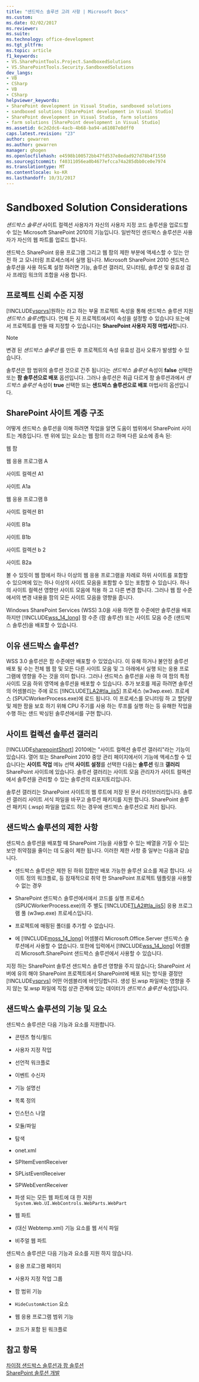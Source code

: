 ```yaml
---
title: "샌드박스 솔루션 고려 사항 | Microsoft Docs"
ms.custom: 
ms.date: 02/02/2017
ms.reviewer: 
ms.suite: 
ms.technology: office-development
ms.tgt_pltfrm: 
ms.topic: article
f1_keywords:
- VS.SharePointTools.Project.SandboxedSolutions
- VS.SharePointTools.Security.SandboxedSolutions
dev_langs:
- VB
- CSharp
- VB
- CSharp
helpviewer_keywords:
- SharePoint development in Visual Studio, sandboxed solutions
- sandboxed solutions [SharePoint development in Visual Studio]
- SharePoint development in Visual Studio, farm solutions
- farm solutions [SharePoint development in Visual Studio]
ms.assetid: 6c2d2dc6-4acb-4b68-ba94-a61087e8dff0
caps.latest.revision: "23"
author: gewarren
ms.author: gewarren
manager: ghogen
ms.openlocfilehash: e4598b100572bb47fd537e8edad927d78b4f1550
ms.sourcegitcommit: f40311056ea0b4677efcca74a285dbb0ce0e7974
ms.translationtype: MT
ms.contentlocale: ko-KR
ms.lasthandoff: 10/31/2017
---
```

# <a name="sandboxed-solution-considerations"></a>Sandboxed Solution Considerations
  *샌드박스 솔루션* 사이트 컬렉션 사용자가 자신의 사용자 지정 코드 솔루션을 업로드할 수 있는 Microsoft SharePoint 2010의 기능입니다. 일반적인 샌드박스 솔루션은 사용자가 자신의 웹 파트를 업로드 합니다.  
  
 샌드박스 SharePoint 응용 프로그램 그리고 웹 팜의 제한 부분에 액세스할 수 있는 안전 하 고 모니터링 프로세스에서 실행 됩니다. Microsoft SharePoint 2010 샌드박스 솔루션을 사용 하도록 설정 하려면 기능, 솔루션 갤러리, 모니터링, 솔루션 및 유효성 검사 프레임 워크의 조합을 사용 합니다.  
  
## <a name="specifying-project-trust-level"></a>프로젝트 신뢰 수준 지정  
 [!INCLUDE[vsprvs](../sharepoint/includes/vsprvs-md.md)]원하는 라고 하는 부울 프로젝트 속성을 통해 샌드박스 솔루션 지원 *샌드박스 솔루션*합니다. 언제 든 지 프로젝트에서이 속성을 설정할 수 있습니다 또는에서 프로젝트를 만들 때 지정할 수 있습니다는 **SharePoint 사용자 지정 마법사**합니다.  
  
> [!NOTE]  
>  변경 된 *샌드박스 솔루션* 를 만든 후 프로젝트의 속성 유효성 검사 오류가 발생할 수 있습니다.  
  
 솔루션은 팜 범위의 솔루션 것으로 간주 됩니다는 *샌드박스 솔루션* 속성이 **false** 선택한 또는 **팜 솔루션으로 배포** 옵션입니다. 그러나 솔루션은 취급 다르게 팜 솔루션과에서 *샌드박스 솔루션* 속성이 **true** 선택한 또는 **샌드박스 솔루션으로 배포** 마법사의 옵션입니다.  
  
## <a name="sharepoint-site-hierarchy"></a>SharePoint 사이트 계층 구조  
 어떻게 샌드박스 솔루션을 이해 하려면 작업을 알면 도움이 범위에서 SharePoint 사이트는 계층입니다. 맨 위에 있는 요소는 웹 팜의 라고 하며 다른 요소에 종속 된:  
  
 웹 팜  
  
 웹 응용 프로그램 A  
  
 사이트 컬렉션 A1  
  
 사이트 A1a  
  
 웹 응용 프로그램 B  
  
 사이트 컬렉션 B1  
  
 사이트 B1a  
  
 사이트 B1b  
  
 사이트 컬렉션 b 2  
  
 사이트 B2a  
  
 볼 수 있듯이 웹 팜에서 하나 이상의 웹 응용 프로그램을 차례로 하위 사이트를 포함할 수 있으며에 있는 하나 이상의 사이트 모음을 포함할 수 있는 포함할 수 있습니다. 하나의 사이트 컬렉션 영향만 사이트 모음에 적용 하 고 다른 변경 합니다. 그러나 웹 팜 수준에서의 변경 내용을 팜의 모든 사이트 모음을 영향을 줍니다.  
  
 Windows SharePoint Services (WSS) 3.0을 사용 하면 팜 수준에만 솔루션을 배포 하지만 [!INCLUDE[wss_14_long](../sharepoint/includes/wss-14-long-md.md)] 팜 수준 (팜 솔루션) 또는 사이트 모음 수준 (샌드박스 솔루션)을 배포할 수 있습니다.  
  
## <a name="why-sandboxed-solutions"></a>이유 샌드박스 솔루션?  
 WSS 3.0 솔루션은 팜 수준에만 배포할 수 있었습니다. 이 유해 하거나 불안정 솔루션 배포 될 수는 전체 웹 팜 및 모든 다른 사이트 모음 및 그 아래에서 실행 되는 응용 프로그램에 영향을 주는 것을 의미 합니다. 그러나 샌드박스 솔루션을 사용 하 여 팜의 특정 사이트 모음 하위 영역에 솔루션을 배포할 수 있습니다. 추가 보호를 제공 하려면 솔루션의 어셈블리는 주에 로드 [!INCLUDE[TLA2#tla_iis5](../sharepoint/includes/tla2sharptla-iis5-md.md)] 프로세스 (w3wp.exe). 프로세스 (SPUCWorkerProcess.exe)에 로드 됩니다. 이 프로세스를 모니터링 하 고 할당량 및 제한 팜을 보호 하기 위해 CPU 주기를 사용 하는 루프를 실행 하는 등 유해한 작업을 수행 하는 샌드 박싱된 솔루션에서를 구현 합니다.  
  
## <a name="site-collection-solution-gallery"></a>사이트 컬렉션 솔루션 갤러리  
 [!INCLUDE[sharepointShort](../sharepoint/includes/sharepointshort-md.md)] 2010에는 "사이트 컬렉션 솔루션 갤러리"라는 기능이 있습니다. 열어 또는 SharePoint 2010 중앙 관리 페이지에서이 기능에 액세스할 수 있습니다는 **사이트 작업** 메뉴 선택 **사이트 설정**를 선택한 다음는 **솔루션** 링크 **갤러리** SharePoint 사이트에 있습니다. 솔루션 갤러리는 사이트 모음 관리자가 사이트 컬렉션에서 솔루션을 관리할 수 있는 솔루션의 리포지토리입니다.  
  
 솔루션 갤러리는 SharePoint 사이트의 웹 루트에 저장 된 문서 라이브러리입니다. 솔루션 갤러리 사이트 서식 파일을 바꾸고 솔루션 패키지를 지원 합니다. SharePoint 솔루션 패키지 (.wsp) 파일을 업로드 하는 경우에 샌드박스 솔루션으로 처리 됩니다.  
  
## <a name="sandboxed-solution-limitations"></a>샌드박스 솔루션의 제한 사항  
 샌드박스 솔루션을 배포할 때 SharePoint 기능을 사용할 수 있는 배열을 가질 수 있는 보안 취약점을 줄이는 데 도움이 제한 됩니다. 이러한 제한 사항 중 일부는 다음과 같습니다.  
  
-   샌드박스 솔루션은 제한 된 하위 집합만 배포 가능한 솔루션 요소를 제공 합니다. 사이트 정의 워크플로, 등 잠재적으로 취약 한 SharePoint 프로젝트 템플릿을 사용할 수 없는 경우  
  
-   SharePoint 샌드박스 솔루션에서에서 코드를 실행 프로세스 (SPUCWorkerProcess.exe)의 주 별도 [!INCLUDE[TLA2#tla_iis5](../sharepoint/includes/tla2sharptla-iis5-md.md)] 응용 프로그램 풀 (w3wp.exe) 프로세스입니다.  
  
-   프로젝트에 매핑된 폴더를 추가할 수 없습니다.  
  
-   에 [!INCLUDE[moss_14_long](../sharepoint/includes/moss-14-long-md.md)] 어셈블리 Microsoft.Office.Server 샌드박스 솔루션에서 사용할 수 없습니다. 또한에 입력에서 [!INCLUDE[wss_14_long](../sharepoint/includes/wss-14-long-md.md)] 어셈블리 Microsoft.SharePoint 샌드박스 솔루션에서 사용할 수 있습니다.  
  
 지정 하는 SharePoint 솔루션 샌드박스 솔루션 영향을 주지 않습니다; SharePoint 서버에 유의 해야 SharePoint 프로젝트에서 SharePoint에 배포 되는 방식을 결정만 [!INCLUDE[vsprvs](../sharepoint/includes/vsprvs-md.md)] 어떤 어셈블리에 바인딩합니다. 생성 된.wsp 파일에는 영향을 주지 않는 및.wsp 파일에 직접 상관 관계에 있는 데이터가 *샌드박스 솔루션* 속성입니다.  
  
## <a name="capabilities-and-elements-in-sandboxed-solutions"></a>샌드박스 솔루션의 기능 및 요소  
 샌드박스 솔루션은 다음 기능과 요소를 지원합니다.  
  
-   콘텐츠 형식/필드  
  
-   사용자 지정 작업  
  
-   선언적 워크플로  
  
-   이벤트 수신자  
  
-   기능 설명선  
  
-   목록 정의  
  
-   인스턴스 나열  
  
-   모듈/파일  
  
-   탐색  
  
-   onet.xml  
  
-   SPItemEventReceiver  
  
-   SPListEventReceiver  
  
-   SPWebEventReceiver  
  
-   파생 되는 모든 웹 파트에 대 한 지원`System.Web.UI.WebControls.WebParts.WebPart`  
  
-   웹 파트  
  
-   (대신 Webtemp.xml) 기능 요소를 웹 서식 파일  
  
-   비주얼 웹 파트  
  
 샌드박스 솔루션은 다음 기능과 요소를 지원 하지 않습니다.  
  
-   응용 프로그램 페이지  
  
-   사용자 지정 작업 그룹  
  
-   팜 범위 기능  
  
-   `HideCustomAction` 요소  
  
-   웹 응용 프로그램 범위 기능  
  
-   코드가 포함 된 워크플로  
  
## <a name="see-also"></a>참고 항목  
 [차이점 샌드박스 솔루션과 팜 솔루션](../sharepoint/differences-between-sandboxed-and-farm-solutions.md)   
 [SharePoint 솔루션 개발](../sharepoint/developing-sharepoint-solutions.md)  
  
  